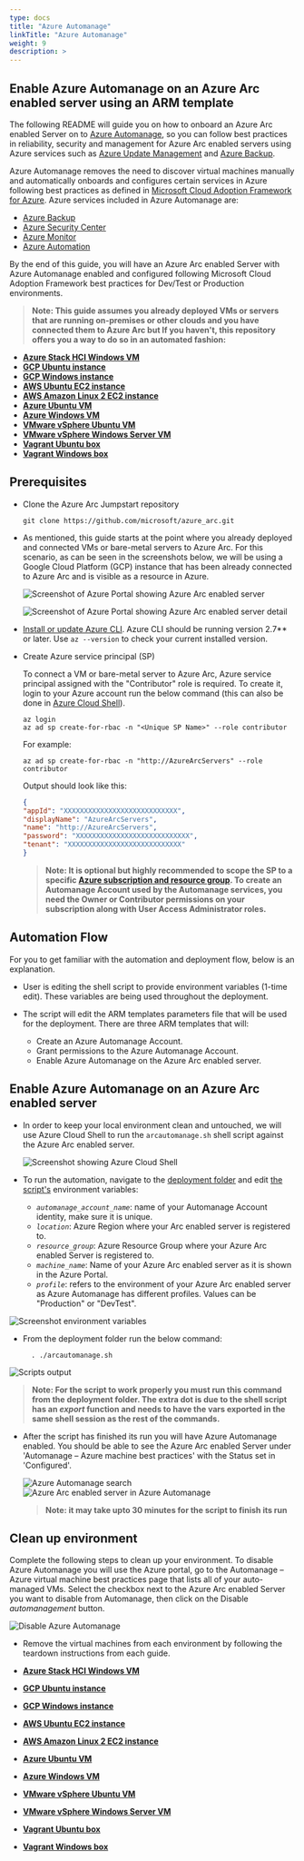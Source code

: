 ```yaml
---
type: docs
title: "Azure Automanage"
linkTitle: "Azure Automanage"
weight: 9
description: >
---
```


## Enable Azure Automanage on an Azure Arc enabled server using an ARM template

The following README will guide you on how to onboard an Azure Arc enabled Server on to [Azure Automanage](https://docs.microsoft.com/en-us/azure/automanage/automanage-virtual-machines#prerequisites), so you can follow best practices in reliability, security and management for Azure Arc enabled servers using Azure services such as [Azure Update Management](https://docs.microsoft.com/en-us/azure/automation/update-management/overview) and [Azure Backup](https://docs.microsoft.com/en-us/azure/backup/backup-overview).

Azure Automanage removes the need to discover virtual machines manually and automatically onboards and configures certain services in Azure following best practices as defined in [Microsoft Cloud Adoption Framework for Azure](https://docs.microsoft.com/en-us/azure/cloud-adoption-framework/manage/best-practices). Azure services included in Azure Automanage are:

- [Azure Backup](https://docs.microsoft.com/en-us/azure/backup/backup-overview)
- [Azure Security Center](https://docs.microsoft.com/en-us/azure/security-center/security-center-introduction)
- [Azure Monitor](https://docs.microsoft.com/en-us/azure/azure-monitor/overview)
- [Azure Automation](https://docs.microsoft.com/en-us/azure/automation/automation-intro)

By the end of this guide, you will have an Azure Arc enabled Server with Azure Automanage enabled and configured following Microsoft Cloud Adoption Framework best practices for Dev/Test or Production environments.

> **Note: This guide assumes you already deployed VMs or servers that are running on-premises or other clouds and you have connected them to Azure Arc but If you haven't, this repository offers you a way to do so in an automated fashion:**

* **[Azure Stack HCI Windows VM](https://azurearcjumpstart.io/azure_arc_jumpstart/azure_arc_servers/azure_stack_hci/azure_stack_hci_windows/)**
* **[GCP Ubuntu instance](https://azurearcjumpstart.io/azure_arc_jumpstart/azure_arc_servers/gcp/gcp_terraform_ubuntu/)**
* **[GCP Windows instance](https://azurearcjumpstart.io/azure_arc_jumpstart/azure_arc_servers/gcp/gcp_terraform_windows/)**
* **[AWS Ubuntu EC2 instance](https://azurearcjumpstart.io/azure_arc_jumpstart/azure_arc_servers/aws/aws_terraform_ubuntu/)**
* **[AWS Amazon Linux 2 EC2 instance](https://azurearcjumpstart.io/azure_arc_jumpstart/azure_arc_servers/aws/aws_terraform_al2/)**
* **[Azure Ubuntu VM](https://azurearcjumpstart.io/azure_arc_jumpstart/azure_arc_servers/azure/azure_arm_template_linux/)**
* **[Azure Windows VM](https://azurearcjumpstart.io/azure_arc_jumpstart/azure_arc_servers/azure/azure_arm_template_win/)**
* **[VMware vSphere Ubuntu VM](https://azurearcjumpstart.io/azure_arc_jumpstart/azure_arc_servers/vmware/vmware_terraform_ubuntu/)**
* **[VMware vSphere Windows Server VM](https://azurearcjumpstart.io/azure_arc_jumpstart/azure_arc_servers/vmware/vmware_terraform_winsrv/)**
* **[Vagrant Ubuntu box](https://azurearcjumpstart.io/azure_arc_jumpstart/azure_arc_servers/vagrant/local_vagrant_ubuntu/)**
* **[Vagrant Windows box](https://azurearcjumpstart.io/azure_arc_jumpstart/azure_arc_servers/vagrant/local_vagrant_windows/)**

## Prerequisites

* Clone the Azure Arc Jumpstart repository

    ```shell
    git clone https://github.com/microsoft/azure_arc.git
    ```

* As mentioned, this guide starts at the point where you already deployed and connected VMs or bare-metal servers to Azure Arc. For this scenario, as can be seen in the screenshots below, we will be using a Google Cloud Platform (GCP) instance that has been already connected to Azure Arc and is visible as a resource in Azure.

    ![Screenshot of Azure Portal showing Azure Arc enabled server](./01.png)

    ![Screenshot of Azure Portal showing Azure Arc enabled server detail](./02.png)

* [Install or update Azure CLI](https://docs.microsoft.com/en-us/cli/azure/install-azure-cli?view=azure-cli-latest). Azure CLI should be running version 2.7** or later. Use ```az --version``` to check your current installed version.

* Create Azure service principal (SP)

    To connect a VM or bare-metal server to Azure Arc, Azure service principal assigned with the "Contributor" role is required. To create it, login to your Azure account run the below command (this can also be done in [Azure Cloud Shell](https://shell.azure.com/)).

    ```shell
    az login
    az ad sp create-for-rbac -n "<Unique SP Name>" --role contributor
    ```

    For example:

    ```shell
    az ad sp create-for-rbac -n "http://AzureArcServers" --role contributor
    ```

    Output should look like this:

    ```json
    {
    "appId": "XXXXXXXXXXXXXXXXXXXXXXXXXXXX",
    "displayName": "AzureArcServers",
    "name": "http://AzureArcServers",
    "password": "XXXXXXXXXXXXXXXXXXXXXXXXXXXX",
    "tenant": "XXXXXXXXXXXXXXXXXXXXXXXXXXXX"
    }
    ```

  > **Note: It is optional but highly recommended to scope the SP to a specific [Azure subscription and resource group](https://docs.microsoft.com/en-us/cli/azure/ad/sp?view=azure-cli-latest). To create an Automanage Account used by the Automanage services, you need the Owner or Contributor permissions on your subscription along with User Access Administrator roles.**

## Automation Flow

For you to get familiar with the automation and deployment flow, below is an explanation.

* User is editing the shell script to provide environment variables (1-time edit). These variables are being used throughout the deployment.

* The script will edit the ARM templates parameters file that will be used for the deployment. There are three ARM templates that will:

  * Create an Azure Automanage Account.
  * Grant permissions to the Azure Automanage Account.
  * Enable Azure Automanage on the Azure Arc enabled server.

## Enable Azure Automanage on an Azure Arc enabled server

* In order to keep your local environment clean and untouched, we will use Azure Cloud Shell to run the `arcautomanage.sh` shell script against the Azure Arc enabled server.

  ![Screenshot showing Azure Cloud Shell](./03.png)

* To run the automation, navigate to the [deployment folder](https://github.com/microsoft/azure_arc/tree/main/azure_arc_servers_jumpstart/automanage/artifacts) and edit [the script's](https://github.com/microsoft/azure_arc/tree/main/azure_arc_servers_jumpstart/automanage/artifacts/arcautomanage.sh) environment variables:
  *  _`automanage_account_name`_: name of your Automanage Account identity, make sure it is unique.
  * _`location`_: Azure Region where your Arc enabled server is registered to.
  * _`resource_group`_: Azure Resource Group where your Azure Arc enabled Server is registered to.
  * _`machine_name`_: Name of your Azure Arc enabled server as it is shown in the Azure Portal.
  * _`profile`_: refers to the environment of your Azure Arc enabled server as Azure Automanage has different profiles. Values can be "Production" or "DevTest".

 ![Screenshot environment variables](./04.png)

* From the deployment folder run the below command:

  ```shell
    . ./arcautomanage.sh
  ```

 ![Scripts output](./05.png)

  > **Note: For the script to work properly you must run this command from the deployment folder. The extra dot is due to the shell script has an *export* function and needs to have the vars exported in the same shell session as the rest of the commands.**

* After the script has finished its run you will have Azure Automanage enabled. You should be able to see the Azure Arc enabled Server under 'Automanage – Azure machine best practices' with the Status set in 'Configured'.

  ![Azure Automanage search](./06.png)
  ![Azure Arc enabled server in Azure Automanage](./07.png)

  > **Note: it may take upto 30 minutes for the script to finish its run**

## Clean up environment

Complete the following steps to clean up your environment. To disable Azure Automanage you will use the Azure portal, go to the Automanage – Azure virtual machine best practices page that lists all of your auto-managed VMs. Select the checkbox next to the Azure Arc enabled Server you want to disable from Automanage, then click on the Disable _automanagement_ button.

  ![Disable Azure Automanage](./08.png)

* Remove the virtual machines from each environment by following the teardown instructions from each guide.

* **[Azure Stack HCI Windows VM](https://azurearcjumpstart.io/azure_arc_jumpstart/azure_arc_servers/azure_stack_hci/azure_stack_hci_windows/)**
* **[GCP Ubuntu instance](https://azurearcjumpstart.io/azure_arc_jumpstart/azure_arc_servers/gcp/gcp_terraform_ubuntu/)**
* **[GCP Windows instance](https://azurearcjumpstart.io/azure_arc_jumpstart/azure_arc_servers/gcp/gcp_terraform_windows/)**
* **[AWS Ubuntu EC2 instance](https://azurearcjumpstart.io/azure_arc_jumpstart/azure_arc_servers/aws/aws_terraform_ubuntu/)**
* **[AWS Amazon Linux 2 EC2 instance](https://azurearcjumpstart.io/azure_arc_jumpstart/azure_arc_servers/aws/aws_terraform_al2/)**
* **[Azure Ubuntu VM](https://azurearcjumpstart.io/azure_arc_jumpstart/azure_arc_servers/azure/azure_arm_template_linux/)**
* **[Azure Windows VM](https://azurearcjumpstart.io/azure_arc_jumpstart/azure_arc_servers/azure/azure_arm_template_win/)**
* **[VMware vSphere Ubuntu VM](https://azurearcjumpstart.io/azure_arc_jumpstart/azure_arc_servers/vmware/vmware_terraform_ubuntu/)**
* **[VMware vSphere Windows Server VM](https://azurearcjumpstart.io/azure_arc_jumpstart/azure_arc_servers/vmware/vmware_terraform_winsrv/)**
* **[Vagrant Ubuntu box](https://azurearcjumpstart.io/azure_arc_jumpstart/azure_arc_servers/vagrant/local_vagrant_ubuntu/)**
* **[Vagrant Windows box](https://azurearcjumpstart.io/azure_arc_jumpstart/azure_arc_servers/vagrant/local_vagrant_windows/)**
